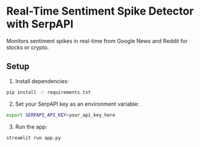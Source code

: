 # Real-Time Sentiment Spike Detector with SerpAPI

Monitors sentiment spikes in real-time from Google News and Reddit for stocks or crypto.

## Setup

1. Install dependencies:
```bash
pip install -r requirements.txt
```

2. Set your SerpAPI key as an environment variable:
```bash
export SERPAPI_API_KEY=your_api_key_here
```

3. Run the app:
```bash
streamlit run app.py
```
